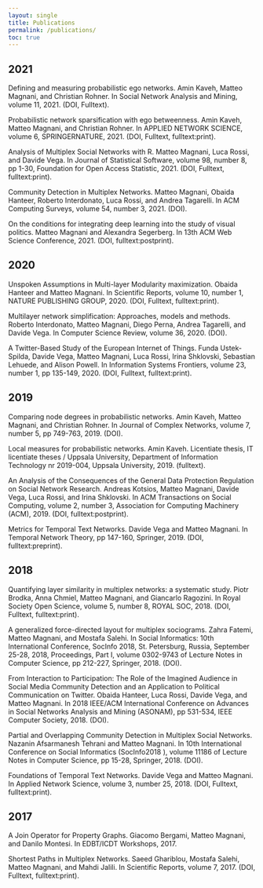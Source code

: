 ```yaml
---
layout: single
title: Publications
permalink: /publications/
toc: true
---
```


## 2021

Defining and measuring probabilistic ego networks. Amin Kaveh, Matteo Magnani, and Christian Rohner. In Social Network Analysis and Mining, volume 11, 2021. (DOI, Fulltext).

Probabilistic network sparsification with ego betweenness. Amin Kaveh, Matteo Magnani, and Christian Rohner. In APPLIED NETWORK SCIENCE, volume 6, SPRINGERNATURE, 2021. (DOI, Fulltext, fulltext:print).

Analysis of Multiplex Social Networks with R. Matteo Magnani, Luca Rossi, and Davide Vega. In Journal of Statistical Software, volume 98, number 8, pp 1-30, Foundation for Open Access Statistic, 2021. (DOI, Fulltext, fulltext:print).

Community Detection in Multiplex Networks. Matteo Magnani, Obaida Hanteer, Roberto Interdonato, Luca Rossi, and Andrea Tagarelli. In ACM Computing Surveys, volume 54, number 3, 2021. (DOI).

On the conditions for integrating deep learning into the study of visual politics. Matteo Magnani and Alexandra Segerberg. In 13th ACM Web Science Conference, 2021. (DOI, fulltext:postprint).

## 2020

Unspoken Assumptions in Multi-layer Modularity maximization. Obaida Hanteer and Matteo Magnani. In Scientific Reports, volume 10, number 1, NATURE PUBLISHING GROUP, 2020. (DOI, Fulltext, fulltext:print).

Multilayer network simplification: Approaches, models and methods. Roberto Interdonato, Matteo Magnani, Diego Perna, Andrea Tagarelli, and Davide Vega. In Computer Science Review, volume 36, 2020. (DOI).

A Twitter-Based Study of the European Internet of Things. Funda Ustek-Spilda, Davide Vega, Matteo Magnani, Luca Rossi, Irina Shklovski, Sebastian Lehuede, and Alison Powell. In Information Systems Frontiers, volume 23, number 1, pp 135-149, 2020. (DOI, Fulltext, fulltext:print).

## 2019

Comparing node degrees in probabilistic networks. Amin Kaveh, Matteo Magnani, and Christian Rohner. In Journal of Complex Networks, volume 7, number 5, pp 749-763, 2019. (DOI).

Local measures for probabilistic networks. Amin Kaveh. Licentiate thesis, IT licentiate theses / Uppsala University, Department of Information Technology nr 2019-004, Uppsala University, 2019. (fulltext).

An Analysis of the Consequences of the General Data Protection Regulation on Social Network Research. Andreas Kotsios, Matteo Magnani, Davide Vega, Luca Rossi, and Irina Shklovski. In ACM Transactions on Social Computing, volume 2, number 3, Association for Computing Machinery (ACM), 2019. (DOI, fulltext:postprint).

Metrics for Temporal Text Networks. Davide Vega and Matteo Magnani. In Temporal Network Theory, pp 147-160, Springer, 2019. (DOI, fulltext:preprint).

## 2018

Quantifying layer similarity in multiplex networks: a systematic study. Piotr Brodka, Anna Chmiel, Matteo Magnani, and Giancarlo Ragozini. In Royal Society Open Science, volume 5, number 8, ROYAL SOC, 2018. (DOI, Fulltext, fulltext:print).

A generalized force-directed layout for multiplex sociograms. Zahra Fatemi, Matteo Magnani, and Mostafa Salehi. In Social Informatics: 10th International Conference, SocInfo 2018, St. Petersburg, Russia, September 25-28, 2018, Proceedings, Part I, volume 0302-9743 of Lecture Notes in Computer Science, pp 212-227, Springer, 2018. (DOI).

From Interaction to Participation: The Role of the Imagined Audience in Social Media Community Detection and an Application to Political Communication on Twitter. Obaida Hanteer, Luca Rossi, Davide Vega, and Matteo Magnani. In 2018 IEEE/ACM International Conference on Advances in Social Networks Analysis and Mining (ASONAM), pp 531-534, IEEE Computer Society, 2018. (DOI).

Partial and Overlapping Community Detection in Multiplex Social Networks. Nazanin Afsarmanesh Tehrani and Matteo Magnani. In 10th International Conference on Social Informatics (SocInfo2018 ), volume 11186 of Lecture Notes in Computer Science, pp 15-28, Springer, 2018. (DOI).

Foundations of Temporal Text Networks. Davide Vega and Matteo Magnani. In Applied Network Science, volume 3, number 25, 2018. (DOI, Fulltext, fulltext:print).

## 2017

A Join Operator for Property Graphs. Giacomo Bergami, Matteo Magnani, and Danilo Montesi. In EDBT/ICDT Workshops, 2017.

Shortest Paths in Multiplex Networks. Saeed Ghariblou, Mostafa Salehi, Matteo Magnani, and Mahdi Jalili. In Scientific Reports, volume 7, 2017. (DOI, Fulltext, fulltext:print).
